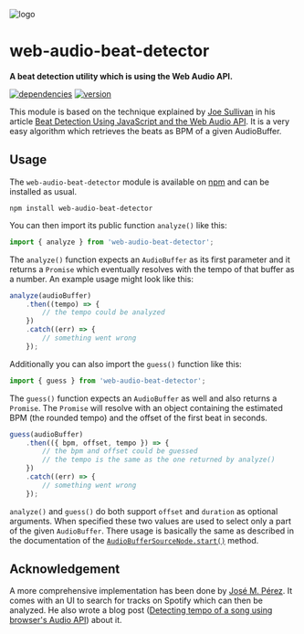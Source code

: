 ![logo](https://repository-images.githubusercontent.com/61281324/6526e580-3b28-11ea-90ce-be241599f494)

# web-audio-beat-detector

**A beat detection utility which is using the Web Audio API.**

[![dependencies](https://img.shields.io/david/chrisguttandin/web-audio-beat-detector.svg?style=flat-square)](https://github.com/chrisguttandin/web-audio-beat-detector/network/dependencies)
[![version](https://img.shields.io/npm/v/web-audio-beat-detector.svg?style=flat-square)](https://www.npmjs.com/package/web-audio-beat-detector)

This module is based on the technique explained by [Joe Sullivan](http://joesul.li/van/) in his
article
[Beat Detection Using JavaScript and the Web Audio API](http://joesul.li/van/beat-detection-using-web-audio/).
It is a very easy algorithm which retrieves the beats as BPM of a given AudioBuffer.

## Usage

The `web-audio-beat-detector` module is available on
[npm](https://www.npmjs.com/package/web-audio-beat-detector) and can be installed as usual.

```shell
npm install web-audio-beat-detector
```

You can then import its public function `analyze()` like this:

```js
import { analyze } from 'web-audio-beat-detector';
```

The `analyze()` function expects an `AudioBuffer` as its first parameter and it returns a `Promise`
which eventually resolves with the tempo of that buffer as a number. An example usage might look
like this:

```js
analyze(audioBuffer)
    .then((tempo) => {
        // the tempo could be analyzed
    })
    .catch((err) => {
        // something went wrong
    });
```

Additionally you can also import the `guess()` function like this:

```js
import { guess } from 'web-audio-beat-detector';
```

The `guess()` function expects an `AudioBuffer` as well and also returns a `Promise`. The `Promise`
will resolve with an object containing the estimated BPM (the rounded tempo) and the offset of the
first beat in seconds.

```js
guess(audioBuffer)
    .then(({ bpm, offset, tempo }) => {
        // the bpm and offset could be guessed
        // the tempo is the same as the one returned by analyze()
    })
    .catch((err) => {
        // something went wrong
    });
```

`analyze()` and `guess()` do both support `offset` and `duration` as optional arguments. When
specified these two values are used to select only a part of the given `AudioBuffer`. There usage
is basically the same as described in the documentation of the
[`AudioBufferSourceNode.start()`](https://webaudio.github.io/web-audio-api/#widl-AudioBufferSourceNode-start-void-double-when-double-offset-double-duration)
method.

## Acknowledgement

A more comprehensive implementation has been done by [José M. Pérez](https://jmperezperez.com). It
comes with an UI to search for tracks on Spotify which can then be analyzed. He also wrote a blog
post
([Detecting tempo of a song using browser's Audio API](https://jmperezperez.com/bpm-detection-javascript/))
about it.
